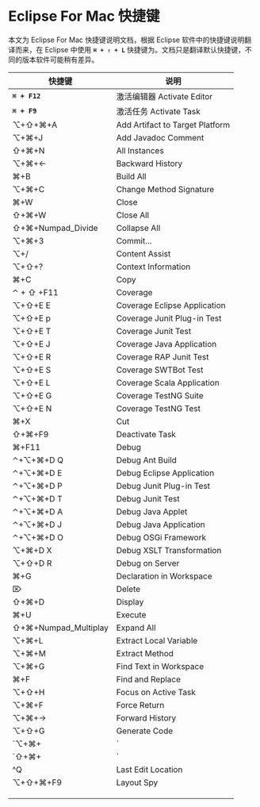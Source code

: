 # Eclipse For Mac 快捷键

本文为 Eclipse For Mac 快捷键说明文档，根据 Eclipse 软件中的快捷键说明翻译而来，在 Eclipse 中使用 **`⌘ + ⇧ + L`** 快捷键为。文档只是翻译默认快捷键，不同的版本软件可能稍有差异。

| 快捷键 | 说明 |
| --- | --- |
| **`⌘ + F12`** | 激活编辑器 Activate Editor |
| **`⌘ + F9`** | 激活任务 Activate Task |
|⌥+⇧+⌘+A|Add Artifact to Target Platform|
|⌥+⌘+J|Add Javadoc Comment|
|⇧+⌘+N|All Instances|
|⌥+⌘+←|Backward History|
|⌘+B|Build All|
|⌥+⌘+C|Change Method Signature|
|⌘+W|Close|
|⇧+⌘+W|Close All|
|⇧+⌘+Numpad_Divide|Collapse All|
|⌥+⌘+3|Commit...|
|⌥+/|Content Assist|
|⌥+⇧+?|Context Information|
|⌘+C|Copy|
|⌃ + ⇧ +F11|Coverage|
|⌥+⇧+E E|Coverage Eclipse Application|
|⌥+⇧+E p|Coverage Junit Plug-in Test|
|⌥+⇧+E T|Coverage Junit Test|
|⌥+⇧+E J|Coverage Java Application|
|⌥+⇧+E R|Coverage RAP Junit Test|
|⌥+⇧+E S|Coverage SWTBot Test|
|⌥+⇧+E L|Coverage Scala Application|
|⌥+⇧+E G|Coverage TestNG Suite|
|⌥+⇧+E N|Coverage TestNG Test|
|⌘+X|Cut|
|⇧+⌘+F9|Deactivate Task|
|⌘+F11|Debug|
|⌃+⌥+⌘+D Q|Debug Ant Build|
|⌃+⌥+⌘+D E|Debug Eclipse Application|
|⌃+⌥+⌘+D P|Debug Junit Plug-in Test|
|⌃+⌥+⌘+D T|Debug Junit Test|
|⌃+⌥+⌘+D A|Debug Java Applet|
|⌃+⌥+⌘+D J|Debug Java Application|
|⌃+⌥+⌘+D O|Debug OSGi Framework|
|⌥+⌘+D X|Debug XSLT Transformation|
|⌥+⇧+D R|Debug on Server|
|⌘+G|Declaration in Workspace|
|⌦|Delete|
|⇧+⌘+D|Display|
|⌘+U|Execute|
|⇧+⌘+Numpad_Multiplay|Expand All|
|⌥+⌘+L|Extract Local Variable|
|⌥+⌘+M|Extract Method|
|⌥+⌘+G|Find Text in Workspace|
|⌘+F|Find and Replace|
|⌥+⇧+H|Focus on Active Task|
|⌥+⌘+F|Force Return|
|⌥+⌘+→|Forward History|
|⌥+⇧+G|Generate Code|
|`⌥+⌘+|`|Inline|
|`⇧+⌘+|`|Inspect|
|^Q|Last Edit Location|
|⌥+⇧+⌘+F9|Layout Spy|
|||
|||
|||
